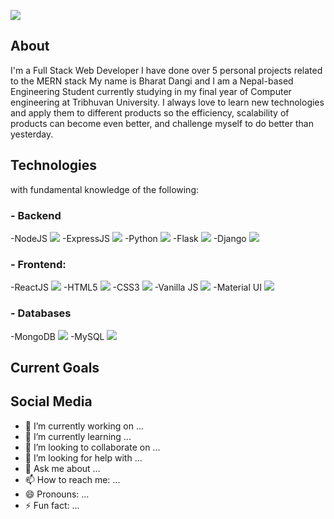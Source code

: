 

![](https://komarev.com/ghpvc/?username=HuzefaUsama25)

## About
I'm a Full Stack Web Developer
I have done over 5 personal projects related to the MERN stack
My name is Bharat Dangi and I am a Nepal-based Engineering Student currently studying in my final year of Computer engineering at Tribhuvan University.
I always love to learn new technologies and apply them to different products so the efficiency, scalability of products can become even better, and challenge myself to do better than yesterday.


## Technologies
 with fundamental knowledge of the following:

### - Backend
-NodeJS ![](https://img.shields.io/badge/Node.js-339933?style=for-the-badge&logo=nodedotjs&logoColor=white)
-ExpressJS ![](https://img.shields.io/badge/Express.js-000000?style=for-the-badge&logo=express&logoColor=white)
-Python ![](https://img.shields.io/badge/Python-FFD43B?style=for-the-badge&logo=python&logoColor=blue)
-Flask ![](https://img.shields.io/badge/Flask-000000?style=for-the-badge&logo=flask&logoColor=white)
-Django ![](https://img.shields.io/badge/Django-092E20?style=for-the-badge&logo=django&logoColor=green)


### - Frontend:
-ReactJS ![](https://img.shields.io/badge/React-20232A?style=for-the-badge&logo=react&logoColor=61DAFB)
-HTML5 ![](https://img.shields.io/badge/HTML5-E34F26?style=for-the-badge&logo=html5&logoColor=white)
-CSS3 ![](https://img.shields.io/badge/CSS3-1572B6?style=for-the-badge&logo=css3&logoColor=white)
-Vanilla JS ![](https://img.shields.io/badge/JavaScript-323330?style=for-the-badge&logo=javascript&logoColor=F7DF1E)
-Material UI ![](https://img.shields.io/badge/Material%20UI-007FFF?style=for-the-badge&logo=mui&logoColor=white)

### - Databases
-MongoDB ![](https://img.shields.io/badge/MongoDB-4EA94B?style=for-the-badge&logo=mongodb&logoColor=white)
-MySQL ![](https://img.shields.io/badge/MySQL-005C84?style=for-the-badge&logo=mysql&logoColor=white)


## Current Goals


## Social Media


- 🔭 I’m currently working on ...
- 🌱 I’m currently learning ...
- 👯 I’m looking to collaborate on ...
- 🤔 I’m looking for help with ...
- 💬 Ask me about ...
- 📫 How to reach me: ...
- 😄 Pronouns: ...
- ⚡ Fun fact: ...
